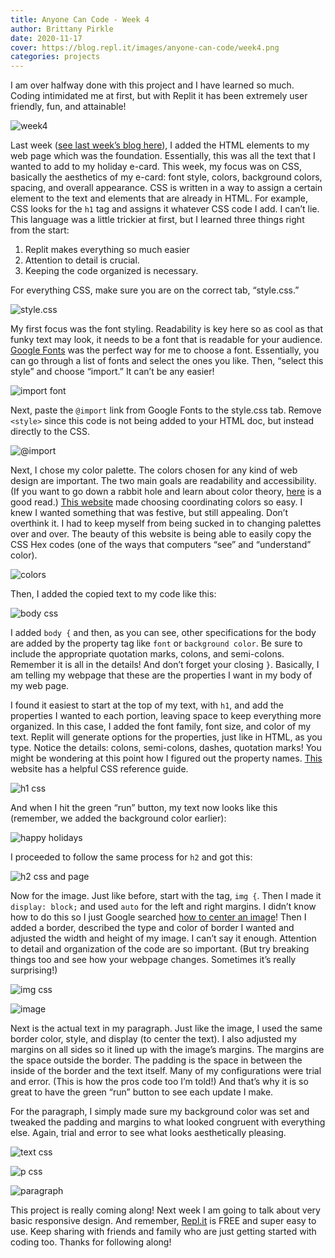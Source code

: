 ```yaml
---
title: Anyone Can Code - Week 4
author: Brittany Pirkle
date: 2020-11-17
cover: https://blog.repl.it/images/anyone-can-code/week4.png
categories: projects
---
```


I am over halfway done with this project and I have learned so much. Coding intimidated me at first, but with Replit it has been extremely user friendly, fun, and attainable! 

![week4](https://blog.repl.it/images/anyone-can-code/week4.png)

Last week ([see last week’s blog here](https://blog.repl.it/anyone-can-code-week3)), I added the HTML elements to my web page which was the foundation. Essentially, this was all the text that I wanted to add to my holiday e-card. This week, my focus was on CSS, basically the aesthetics of my e-card: font style, colors, background colors, spacing, and overall appearance. CSS is written in a way to assign a certain element to the text and elements that are already in HTML. For example, CSS looks for the `h1` tag and assigns it whatever CSS code I add.  I can’t lie. This language was a little trickier at first, but I learned three things right from the start: 
1. Replit makes everything so much easier 
2. Attention to detail is crucial. 
3. Keeping the code organized is necessary. 

For everything CSS, make sure you are on the correct tab, “style.css.” 

![style.css](https://blog.repl.it/images/anyone-can-code/4.1.png)

My first focus was the font styling. Readability is key here so as cool as that funky text may look, it needs to be a font that is readable for your audience. [Google Fonts](https://fonts.google.com/) was the perfect way for me to choose a font. Essentially, you can go through a list of fonts and select the ones you like. Then, “select this style” and choose “import.” It can’t be any easier!

![import font](https://blog.repl.it/images/anyone-can-code/4.2.png)

Next, paste the `@import` link from Google Fonts to the style.css tab. Remove `<style>` since this code is not being added to your HTML doc, but instead directly to the CSS.

![@import](https://blog.repl.it/images/anyone-can-code/4.3.png)

Next, I chose my color palette. The colors chosen for any kind of web design are important. The two main goals are readability and accessibility. (If you want to go down a rabbit hole and learn about color theory, [here](https://studio1design.com/how-important-is-color-in-website-design/) is a good read.) [This website](https://coolors.co/) made choosing coordinating colors so easy. I knew I wanted something that was festive, but still appealing. Don’t overthink it. I had to keep myself from being sucked in to changing palettes over and over. The beauty of this website is being able to easily copy the CSS Hex codes (one of the ways that computers “see” and “understand” color). 

![colors](https://blog.repl.it/images/anyone-can-code/4.4.png)

Then, I added the copied text to my code like this: 

![body css](https://blog.repl.it/images/anyone-can-code/4.5.png)

I added `body {` and then, as you can see, other specifications for the body are added by the property tag like `font` or `background color`. Be sure to include the appropriate quotation marks, colons, and semi-colons. Remember it is all in the details! And don’t forget your closing `}`. Basically, I am telling my webpage that these are the properties I want in my body of my web page. 

I found it easiest to start at the top of my text, with `h1`, and add the properties I wanted to each portion, leaving space to keep everything more organized. In this case, I added the font family, font size, and color of my text. Replit will generate options for the properties, just like in HTML, as you type. Notice the details: colons, semi-colons, dashes, quotation marks! You might be wondering at this point how I figured out the property names. [This](https://www.w3schools.com/cssref/default.asp) website has a helpful CSS reference guide. 

![h1 css](https://blog.repl.it/images/anyone-can-code/4.6.png)

And when I hit the green “run” button, my text now looks like this (remember, we added the background color earlier): 

![happy holidays](https://blog.repl.it/images/anyone-can-code/4.7.png)

I proceeded to follow the same process for `h2` and got this: 

![h2 css and page](https://blog.repl.it/images/anyone-can-code/4.8.png)

Now for the image. Just like before, start with the  tag,  `img {`. Then I made it `display: block;` and used `auto` for the left and right margins. I didn’t know how to do this so I just Google searched [how to center an image](https://www.w3schools.com/howto/howto_css_image_center.asp)! Then I added a border, described the type and color of border I wanted and adjusted the width and height of my image. I can’t say it enough. Attention to detail and organization of the code are so important. (But try breaking things too and see how your webpage changes. Sometimes it’s really surprising!)

![img css](https://blog.repl.it/images/anyone-can-code/4.9.png)

![image](https://blog.repl.it/images/anyone-can-code/4.10.png)

Next is the actual text in my paragraph. Just like the image, I used the same border color, style, and display (to center the text). I also adjusted my margins on all sides so it lined up with the image’s margins. The margins are the space outside the border. The padding is the space in between the inside of the border and the text itself. Many of my configurations were trial and error. (This is how the pros code too I’m told!) And that’s why it is so great to have the green “run” button to see each update I make. 

For the paragraph, I simply made sure my background color was set and tweaked the padding and margins to what looked congruent with everything else. Again, trial and error to see what looks aesthetically pleasing.

![text css](https://blog.repl.it/images/anyone-can-code/4.11.png)

![p css](https://blog.repl.it/images/anyone-can-code/4.12.png)

![paragraph](https://blog.repl.it/images/anyone-can-code/4.13.png)

This project is really coming along! Next week I am going to talk about very basic responsive design.  And remember, [Repl.it](https://repl.it/) is FREE and super easy to use. Keep sharing with friends and family who are just getting started with coding too. Thanks for following along!